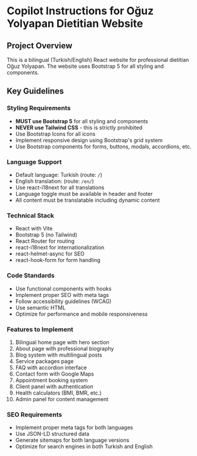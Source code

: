 # Copilot Instructions for Oğuz Yolyapan Dietitian Website

<!-- Use this file to provide workspace-specific custom instructions to Copilot. For more details, visit https://code.visualstudio.com/docs/copilot/copilot-customization#_use-a-githubcopilotinstructionsmd-file -->

## Project Overview
This is a bilingual (Turkish/English) React website for professional dietitian Oğuz Yolyapan. The website uses Bootstrap 5 for all styling and components.

## Key Guidelines

### Styling Requirements
- **MUST use Bootstrap 5** for all styling and components
- **NEVER use Tailwind CSS** - this is strictly prohibited
- Use Bootstrap Icons for all icons
- Implement responsive design using Bootstrap's grid system
- Use Bootstrap components for forms, buttons, modals, accordions, etc.

### Language Support
- Default language: Turkish (route: `/`)
- English translation: (route: `/en/`)
- Use react-i18next for all translations
- Language toggle must be available in header and footer
- All content must be translatable including dynamic content

### Technical Stack
- React with Vite
- Bootstrap 5 (no Tailwind)
- React Router for routing
- react-i18next for internationalization
- react-helmet-async for SEO
- react-hook-form for form handling

### Code Standards
- Use functional components with hooks
- Implement proper SEO with meta tags
- Follow accessibility guidelines (WCAG)
- Use semantic HTML
- Optimize for performance and mobile responsiveness

### Features to Implement
1. Bilingual home page with hero section
2. About page with professional biography
3. Blog system with multilingual posts
4. Service packages page
5. FAQ with accordion interface
6. Contact form with Google Maps
7. Appointment booking system
8. Client panel with authentication
9. Health calculators (BMI, BMR, etc.)
10. Admin panel for content management

### SEO Requirements
- Implement proper meta tags for both languages
- Use JSON-LD structured data
- Generate sitemaps for both language versions
- Optimize for search engines in both Turkish and English
